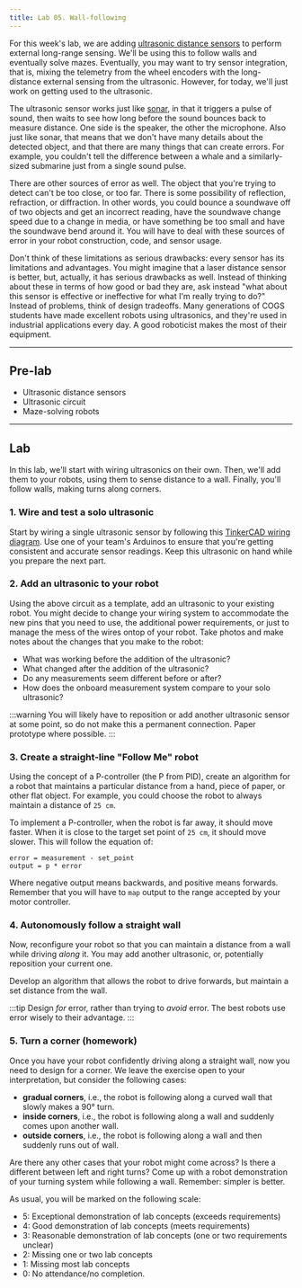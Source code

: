 ```yaml
---
title: Lab 05. Wall-following
---
```


For this week's lab, we are adding [ultrasonic distance sensors](https://www.youtube.com/watch?v=2hwrDSVHQ-E) to perform external long-range sensing. We'll be using this to follow walls and eventually solve mazes. Eventually, you may want to try sensor integration, that is, mixing the telemetry from the wheel encoders with the long-distance external sensing from the ultrasonic. However, for today, we'll just work on getting used to the ultrasonic.

The ultrasonic sensor works just like [sonar](https://en.wikipedia.org/wiki/Sonar), in that it triggers a pulse of sound, then waits to see how long before the sound bounces back to measure distance. One side is the speaker, the other the microphone. Also just like sonar, that means that we don't have many details about the detected object, and that there are many things that can create errors. For example, you couldn't tell the difference between a whale and a similarly-sized submarine just from a single sound pulse.

There are other sources of error as well. The object that you're trying to detect can't be too close, or too far. There is some possibility of reflection, refraction, or diffraction. In other words, you could bounce a soundwave off of two objects and get an incorrect reading, have the soundwave change speed due to a change in media, or have something be too small and have the soundwave bend around it. You will have to deal with these sources of error in your robot construction, code, and sensor usage.

Don't think of these limitations as serious drawbacks: every sensor has its limitations and advantages. You might imagine that a laser distance sensor is better, but, actually, it has serious drawbacks as well. Instead of thinking about these in terms of how good or bad they are, ask instead "what about this sensor is effective or ineffective for what I'm really trying to do?" Instead of problems, think of design tradeoffs. Many generations of COGS students have made excellent robots using ultrasonics, and they're used in industrial applications every day. A good roboticist makes the most of their equipment.

---
## Pre-lab
- Ultrasonic distance sensors
- Ultrasonic circuit
- Maze-solving robots

---
## Lab
In this lab, we'll start with wiring ultrasonics on their own. Then, we'll add them to your robots, using them to sense distance to a wall. Finally, you'll follow walls, making turns along corners.


### 1. Wire and test a solo ultrasonic
Start by wiring a single ultrasonic sensor by following this [TinkerCAD wiring diagram](https://www.tinkercad.com/things/dCqOWJ6agPD-ultrasonic-distance-sensor?sharecode=uBjW7uq2wRdtkQ6FHpULRSTInpywyLwIz3R_Wy3qjOU). Use one of your team's Arduinos to ensure that you're getting consistent and accurate sensor readings. Keep this ultrasonic on hand while you prepare the next part.


### 2. Add an ultrasonic to your robot
Using the above circuit as a template, add an ultrasonic to your existing robot. You might decide to change your wiring system to accommodate the new pins that you need to use, the additional power requirements, or just to manage the mess of the wires ontop of your robot. Take photos and make notes about the changes that you make to the robot:
- What was working before the addition of the ultrasonic?
- What changed after the addition of the ultrasonic?
- Do any measurements seem different before or after?
- How does the onboard measurement system compare to your solo ultrasonic?

:::warning
You will likely have to reposition or add another ultrasonic sensor at some point, so do not make this a permanent connection. Paper prototype where possible.
:::


### 3. Create a straight-line "Follow Me" robot
Using the concept of a P-controller (the P from PID), create an algorithm for a robot that maintains a particular distance from a hand, piece of paper, or other flat object. For example, you could choose the robot to always maintain a distance of `25 cm`. 

To implement a P-controller, when the robot is far away, it should move faster. When it is close to the target set point of `25 cm`, it should move slower. This will follow the equation of:

```
error = measurement - set_point
output = p * error
```

Where negative output means backwards, and positive means forwards. Remember that you will have to `map` output to the range accepted by your motor controller. 


### 4. Autonomously follow a straight wall
Now, reconfigure your robot so that you can maintain a distance from a wall while driving *along* it. You may add another ultrasonic, or, potentially reposition your current one.

Develop an algorithm that allows the robot to drive forwards, but maintain a set distance from the wall.

:::tip
Design *for* error, rather than trying to *avoid* error. The best robots use error wisely to their advantage.
:::


### 5. Turn a corner (homework)
Once you have your robot confidently driving along a straight wall, now you need to design for a corner. We leave the exercise open to your interpretation, but consider the following cases:
- **gradual corners**, i.e., the robot is following along a curved wall that slowly makes a 90° turn.
- **inside corners**, i.e., the robot is following along a wall and suddenly comes upon another wall.
- **outside corners**, i.e., the robot is following along a wall and then suddenly runs out of wall.

Are there any other cases that your robot might come across? Is there a different between left and right turns? Come up with a robot demonstration of your turning system while following a wall. Remember: simpler is better.

As usual, you will be marked on the following scale:

- 5: Exceptional demonstration of lab concepts (exceeds requirements)
- 4: Good demonstration of lab concepts (meets requirements)
- 3: Reasonable demonstration of lab concepts (one or two requirements unclear)
- 2: Missing one or two lab concepts
- 1: Missing most lab concepts
- 0: No attendance/no completion.